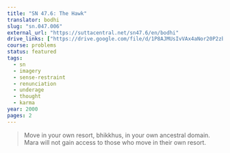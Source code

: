 ```yaml
---
title: "SN 47.6: The Hawk"
translator: bodhi
slug: "sn.047.006"
external_url: "https://suttacentral.net/sn47.6/en/bodhi"
drive_links: ["https://drive.google.com/file/d/1P8AJMUsIvVAx4aNor20P2zbZGnsySWyC"]
course: problems
status: featured
tags:
  - sn
  - imagery
  - sense-restraint
  - renunciation
  - underage
  - thought
  - karma
year: 2000
pages: 2
---
```


> Move in your own resort, bhikkhus, in your own ancestral domain. Mara will not gain access to those who move in their own resort.
